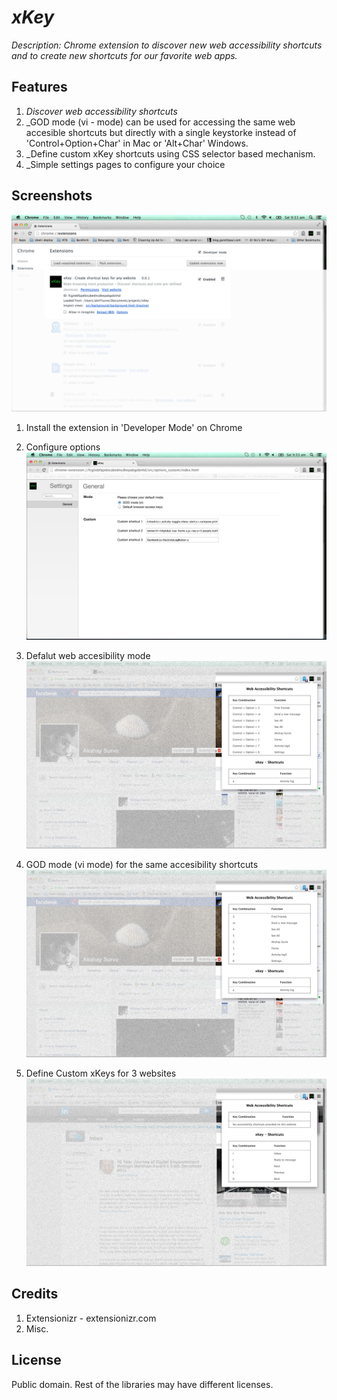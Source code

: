 # _xKey_

_Description: Chrome extension to discover new web accessibility shortcuts and to create new shortcuts for our favorite web apps._

## Features

1. _Discover web accessibility shortcuts_
2. _GOD mode (vi - mode) can be used for accessing the same web accesible shortcuts but directly with a single keystorke instead of 'Control+Option+Char' in Mac or 'Alt+Char' Windows.
3. _Define custom xKey shortcuts using CSS selector based mechanism.
4. _Simple settings pages to configure your choice

## Screenshots

![](https://raw.githubusercontent.com/startupjockey/xKey/master/screenshots/1.png)
1. Install the extension in 'Developer Mode' on Chrome

2. Configure options
![](https://raw.githubusercontent.com/startupjockey/xKey/master/screenshots/2.png)

3. Defalut web accesibility mode
![](https://raw.githubusercontent.com/startupjockey/xKey/master/screenshots/3-default-mode.png)

4. GOD mode (vi mode) for the same accesibility shortcuts
![](https://raw.githubusercontent.com/startupjockey/xKey/master/screenshots/3-GOD-vi-mode.png)

5. Define Custom xKeys for 3 websites
![](https://raw.githubusercontent.com/startupjockey/xKey/master/screenshots/5-linkedin-custom.png)

## Credits

1. Extensionizr - extensionizr.com
2. Misc.

## License

Public domain. Rest of the libraries may have different licenses.